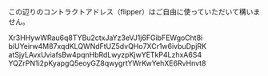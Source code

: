 この辺りのコントラクトアドレス（flipper）はご自由に使っていただいて構いません。

Xr3HHywWRau6q8TYBu2ctxJaYz3eVJ1j6FGibFEWgoCht8i
biUYeirw4M87xqdKLQWNdFtUZ5dvQHo7XCr1w6ivbuDpjRK
atSjyLAvxUviafsBw4pqnHbRdLwyzpKjwYETkP4LzhxA6S4
YQZrPN1i2pKyapgQ5eoyGZ8qwygrtYWrKwYehXE6RvHnvt8
